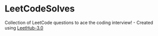 # LeetCodeSolves
Collection of LeetCode questions to ace the coding interview! - Created using [LeetHub-3.0](https://github.com/raphaelheinz/LeetHub-3.0)

